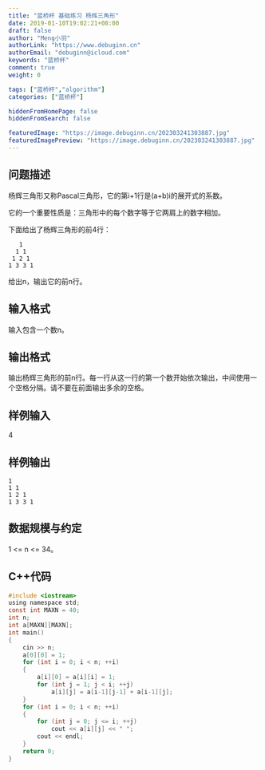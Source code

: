 ```yaml
---
title: "蓝桥杯 基础练习 杨辉三角形"
date: 2019-01-10T19:02:21+08:00
draft: false
author: "Meng小羽"
authorLink: "https://www.debuginn.cn"
authorEmail: "debuginn@icloud.com"
keywords: "蓝桥杯"
comment: true
weight: 0

tags: ["蓝桥杯","algorithm"]
categories: ["蓝桥杯"]

hiddenFromHomePage: false
hiddenFromSearch: false

featuredImage: "https://image.debuginn.cn/202303241303887.jpg"
featuredImagePreview: "https://image.debuginn.cn/202303241303887.jpg"
---
```


## 问题描述

杨辉三角形又称Pascal三角形，它的第i+1行是(a+b)i的展开式的系数。

它的一个重要性质是：三角形中的每个数字等于它两肩上的数字相加。

下面给出了杨辉三角形的前4行：

```shell
   1
  1 1
 1 2 1
1 3 3 1
```

给出n，输出它的前n行。

## 输入格式

输入包含一个数n。

## 输出格式

输出杨辉三角形的前n行。每一行从这一行的第一个数开始依次输出，中间使用一个空格分隔。请不要在前面输出多余的空格。

## 样例输入

4

## 样例输出

```shell
1
1 1
1 2 1
1 3 3 1
```

## 数据规模与约定

1 <= n <= 34。

## C++代码

```c
#include <iostream>
using namespace std;
const int MAXN = 40;
int n;
int a[MAXN][MAXN];
int main()
{
    cin >> n;
    a[0][0] = 1;
    for (int i = 0; i < n; ++i)
    {
        a[i][0] = a[i][i] = 1;
        for (int j = 1; j < i; ++j)
            a[i][j] = a[i-1][j-1] + a[i-1][j];
    }
    for (int i = 0; i < n; ++i)
    {
        for (int j = 0; j <= i; ++j)
            cout << a[i][j] << " ";
        cout << endl;
    }
    return 0;
}
```